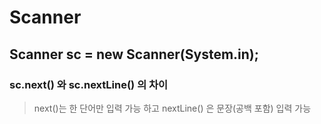 # Scanner

## Scanner sc = new Scanner(System.in);
### sc.next() 와 sc.nextLine() 의 차이
> next()는 한 단어만 입력 가능 하고 nextLine() 은 문장(공백 포함) 입력 가능